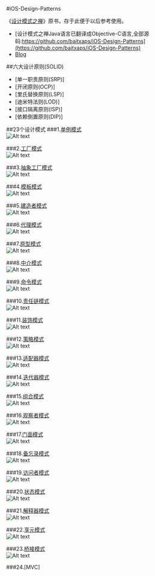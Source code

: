 #iOS-Design-Patterns

《[设计模式之禅](http://download.csdn.net/detail/baitxaps/9602132)》原书，存于此便于以后参考使用。
* [设计模式之禅Java语言已翻译成Objective-C语言,全部源码:https://github.com/baitxaps/iOS-Design-Patterns](https://github.com/baitxaps/iOS-Design-Patterns)
* [Blog](http://write.blog.csdn.net/postedit/52196681)

##六大设计原则(SOLID)
* [单一职责原则(SRP)]
* [开闭原则(OCP)]
* [里氏替换原则(LSP)]
* [迪米特法则(LOD)]
* [接口隔离原则(ISP)]
* [依赖倒置原则(DIP)]


##23个设计模式
###1.[单例模式](https://github.com/baitxaps/iOS-Design-Patterns/tree/master/AdapterPattern)  
![Alt text](https://github.com/baitxaps/iOS-Design-Patterns/blob/master/jpg/singleton.gif "单例模式")

###2.[工厂模式](https://github.com/baitxaps/iOS-Design-Patterns/tree/master/FactoryMethodPattern)  
![Alt text](https://github.com/baitxaps/iOS-Design-Patterns/blob/master/jpg/factorys.jpg "工厂模式类图")

###3.[抽象工厂模式](https://github.com/baitxaps/iOS-Design-Patterns/tree/master/FactoryMethodPattern)   
![Alt text](https://github.com/baitxaps/iOS-Design-Patterns/blob/master/jpg/factorya.jpg "抽象工厂模式类图")

###4.[模板模式](https://github.com/baitxaps/iOS-Design-Patterns/tree/master/ProtoType)  
![Alt text](https://github.com/baitxaps/iOS-Design-Patterns/blob/master/jpg/template.jpg "模板模式类图")

###5.[建造者模式](https://github.com/baitxaps/iOS-Design-Patterns/tree/master/BuilderParrern)  
![Alt text](https://github.com/baitxaps/iOS-Design-Patterns/blob/master/jpg/builder.jpg "建造者模式类图")

###6.[代理模式](https://github.com/baitxaps/iOS-Design-Patterns/tree/master/RHCProxy)  
![Alt text](https://github.com/baitxaps/iOS-Design-Patterns/blob/master/jpg/proxy.jpg "代理模式类图")

###7.[原型模式](https://github.com/baitxaps/iOS-Design-Patterns/tree/master/ProtoType)  
![Alt text](https://github.com/baitxaps/iOS-Design-Patterns/blob/master/jpg/prototype.gif "原型模式类图")

###8.[中介模式](https://github.com/baitxaps/iOS-Design-Patterns/tree/master/MediatorPattern)  
![Alt text](https://github.com/baitxaps/iOS-Design-Patterns/blob/master/jpg/mediator.jpg "中介模式类图")

###9.[命令模式](https://github.com/baitxaps/iOS-Design-Patterns/tree/master/CommandPattern)  
![Alt text](https://github.com/baitxaps/iOS-Design-Patterns/blob/master/jpg/command.jpg "命令模式类图")

###10.[责任链模式](https://github.com/baitxaps/iOS-Design-Patterns/tree/master/ChainOfResponsibilityPattern)  
![Alt text](https://github.com/baitxaps/iOS-Design-Patterns/blob/master/jpg/chainofresponsibility.jpg "责任链模式类图")

###11.[装饰模式](https://github.com/baitxaps/iOS-Design-Patterns/tree/master/DecoratorPattern)  
![Alt text](https://github.com/baitxaps/iOS-Design-Patterns/blob/master/jpg/decorator.jpg "装饰模式类图")

###12.[策略模式](https://github.com/baitxaps/iOS-Design-Patterns/tree/master/StrategyPattern)  
![Alt text](https://github.com/baitxaps/iOS-Design-Patterns/blob/master/jpg/strategy.jpg "策略模式类图")

###13.[适配器模式](https://github.com/baitxaps/iOS-Design-Patterns/tree/master/AdapterPattern)  
![Alt text](https://github.com/baitxaps/iOS-Design-Patterns/blob/master/jpg/adapter.jpg "适配器模式类图")

###14.[迭代器模式](https://github.com/baitxaps/iOS-Design-Patterns/tree/master/IteratorPattern)  
![Alt text](https://github.com/baitxaps/iOS-Design-Patterns/blob/master/jpg/iterator.jpg "迭代器模式类图")

###15.[组合模式](https://github.com/baitxaps/iOS-Design-Patterns/tree/master/CompositePattern)  
![Alt text](https://github.com/baitxaps/iOS-Design-Patterns/blob/master/jpg/composite.jpg "组合模式类图")

###16.[观察者模式](https://github.com/baitxaps/iOS-Design-Patterns/tree/master/ObserverPattern)  
![Alt text](https://github.com/baitxaps/iOS-Design-Patterns/blob/master/jpg/observer.jpg "观察者模式类图")

###17.[门面模式](https://github.com/baitxaps/iOS-Design-Patterns/tree/master/FacadePattern)  
![Alt text](https://github.com/baitxaps/iOS-Design-Patterns/blob/master/jpg/facade.gif "门面模式示意图")

###18.[备忘录模式](https://github.com/baitxaps/iOS-Design-Patterns/tree/master/MementoPattern)  
![Alt text](https://github.com/baitxaps/iOS-Design-Patterns/blob/master/jpg/memento.jpg "备忘录模式类图")

###19.[访问者模式](https://github.com/baitxaps/iOS-Design-Patterns/tree/master/VisitorPattern)  
![Alt text](https://github.com/baitxaps/iOS-Design-Patterns/blob/master/jpg/visitor.jpg "访问者模式类图")

###20.[状态模式](https://github.com/baitxaps/iOS-Design-Patterns/tree/master/StatePattern)  
![Alt text](https://github.com/baitxaps/iOS-Design-Patterns/blob/master/jpg/state.jpg "状态模式类图")

###21.[解释器模式](https://github.com/baitxaps/iOS-Design-Patterns/tree/master/InterpreterPattern)  
![Alt text](https://github.com/baitxaps/iOS-Design-Patterns/blob/master/jpg/interpreter.jpg "解释器模式类图")

###22.[享元模式](https://github.com/baitxaps/iOS-Design-Patterns/tree/master/FlyweightPattern)  
![Alt text](https://github.com/baitxaps/iOS-Design-Patterns/blob/master/jpg/flyweight.gif "享元模式类图")

###23.[桥接模式](https://github.com/baitxaps/iOS-Design-Patterns/tree/master/BridgePattern)  
![Alt text](https://github.com/baitxaps/iOS-Design-Patterns/blob/master/jpg/bridge.jpg "桥接模式类图")

###24.[MVC]

